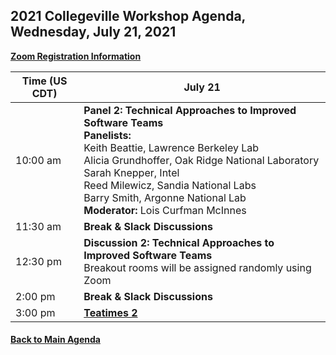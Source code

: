 
## 2021 Collegeville Workshop Agenda, Wednesday, July 21, 2021

[**Zoom Registration Information**](https://csbsju.zoom.us/meeting/register/tJwtceqprD0oG9DXfkUQ-OgLF0XvTl-Sr2Ty)

| **Time (US CDT)**| **July 21** |
|---|---|
| 10:00 am | **Panel 2: Technical Approaches to Improved Software Teams** <br> **Panelists:** <br> Keith Beattie, Lawrence Berkeley Lab<br> Alicia Grundhoffer, Oak Ridge National Laboratory <br> Sarah Knepper, Intel <br> Reed Milewicz, Sandia National Labs <br> Barry Smith, Argonne National Lab <br> **Moderator:** Lois Curfman McInnes |
| 11:30 am | **Break & Slack Discussions** |
| 12:30 pm | **Discussion 2: Technical Approaches to Improved Software Teams** <br> Breakout rooms will be assigned randomly using Zoom |
| 2:00 pm | **Break & Slack Discussions** |
| 3:00 pm | [**Teatimes 2**](WorkshopResources/TeatimeThemes/TeatimeThemeList.md) |

#### [Back to Main Agenda](Agenda.md)
